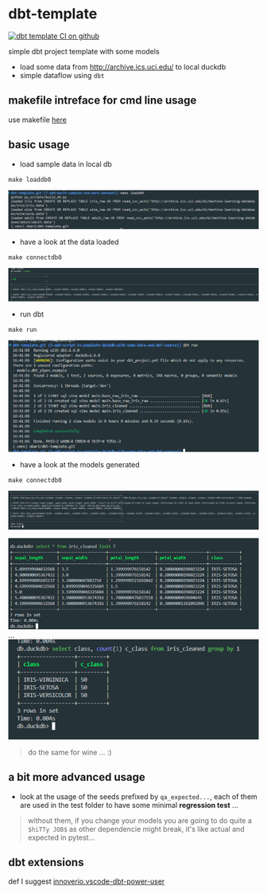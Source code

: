 # dbt-template

[![dbt template CI on github](https://github.com/obar1/dbt-template/actions/workflows/makefile.yml/badge.svg)](https://github.com/obar1/dbt-template/actions/workflows/makefile.yml)

simple dbt project template with some models
- load some data from http://archive.ics.uci.edu/ to local duckdb
- simple dataflow using `dbt`

## makefile intreface for cmd line usage

use makefile [here](./Makefile)

## basic usage

- load sample data in local db
```shell
make loaddb0
```
![Alt text](others/image-0.png)

- have a look at the data loaded
```shell
make connectdb0
```
![Alt text](others/image-1.png)

- run dbt 
```shell
make run
```
![Alt text](others/image-2.png)

- have a look at the models generated
```shell
make connectdb0
```
![Alt text](others/image-3.png)

![Alt text](others/image-4.png)
...
![Alt text](others/image-5.png)

> do the same for wine ... :)

## a bit more advanced usage

- look at the usage of the seeds prefixed by `qa_expected...`, each of them are used in the test folder to have some minimal **regression test** ...
> without them, if you change your models you are going to do quite a `$hiTTy JOB$` as other dependencie might break, it's like actual and expected in pytest...

## dbt extensions

def I suggest [innoverio.vscode-dbt-power-user](https://github.com/AltimateAI/vscode-dbt-power-user)
